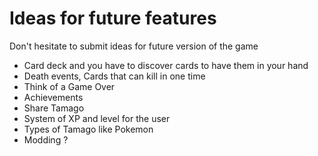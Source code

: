 # Ideas for future features

Don't hesitate to submit ideas for future version of the game

- Card deck and you have to discover cards to have them in your hand
- Death events, Cards that can kill in one time
- Think of a Game Over
- Achievements
- Share Tamago
- System of XP and level for the user
- Types of Tamago like Pokemon
- Modding ?